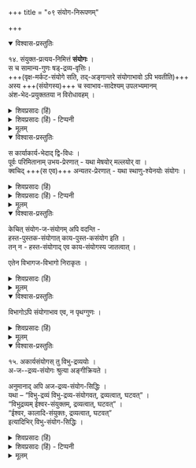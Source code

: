 +++
title = "०९ संयोग-निरूपणम्"

+++


<details open><summary>विश्वास-प्रस्तुतिः</summary>

१४. संयुक्त-प्रत्यय-निमित्तं **संयोगः** ।  
स च सामान्य-गुणः षड्-द्रव्य-वृत्तिः।  
+++(वृक्ष-मर्कट-संयोगे सति, तद्-अङ्गान्तरे संयोगाभावो ऽपि भवतीति)+++  
अस्य +++(संयोगस्य)+++ च स्वाभाव-सादेश्यम् उपलभ्यमानम्  
अंश-भेद-प्रयुक्ततया न विरोधावहम् ।  
</details>

<details><summary>शिवप्रसादः (हिं)</summary>

अनु० - 'ये पदार्थ संयुक्त हैं। इस प्रकार की प्रतीति जिसके कारण होती है, उसे संयोग कहते हैं । संयोग एक सामान्य गुण है तथा छह द्रव्यों में पाया जाता है । संयोग का वृक्षादि एक ही देश में जो अभाव भी उपलब्ध होता है, वह एक ही वस्तु के अंश की भिन्नता के कारण होता है, अतएव उसमें कोई भी विरोध नहीं है । 
</details>

<details><summary>शिवप्रसादः (हिं) - टिप्पनी</summary>

संयोग का निरूपण

भा० प्र० - संयोग नामक अद्रव्य को लक्षित करते हुए यतीन्द्रमतदीपिकाकार कहते हैं कि - जिस अद्रव्य के कारण ये दोनों पदार्थं संयुक्त हैं, इस प्रकार की प्रतीति होती है, उस अद्रव्य ( गुण ) को संयोग कहते हैं।  

संयोग का यह स्वभाव है कि  
वह अपने अभाव के साथ एकदेश में रहता है ।  
जैसे जिस वृक्ष पर वानर बैठा है,  
उसके अग्रभाग में तो वृक्षी-वानर-संयोग का सद्भाव है,  
किन्तु वृक्ष के मूलभाग में वृक्षी-वानरसंयोग का अभाव है ।  
अतएव समान देश में उसके सद्भाव और अभाव की उपलब्धि जो होती है,  
वह देश के अंशभेद को लेकर है;  
जैसे—एक ही वृक्ष के एक [[२७६]] अंश में कपिसंयोग का सद्भाव तथा दूसरे अंश में उसका अभाव दृष्टिगोचर होता है ।  
अतएव उसमें कोई विरोध नहीं है ।  

'अस्य च स्वाभाव-सादेश्यम्' नियम के विषय में  
यह भी शंका की जा सकती है कि  
सावयव पदार्थों के विषय में तो  
संयोग का समान देश में अंशभेद के कारण  
अपने अभाव के साथ रहने का नियम उपपन्न हो सकता है,  
किन्तु निरवयव पदार्थों के विषय में  
संयोग के उस स्वभाव का  
कैसे निर्वाह हो सकता है ?  

तो इस शंका का समाधान है कि  
निरवय पदार्थों में भी  
संयोग के इस नियम की उपपत्ति उपाधि के द्वारा होती है ।  
निरवयव पदार्थों का भी  
औपाधिक अंश तो रहता ही है ।  
अतएव उसके एक औपाधिक अंश में  
संयोग रहता है  
तथा दूसरे औपाधिक अंश में  
संयोग का अभाव रहता है ।+++(5)+++  
जैसे - मठाकाश में पुरुष-संयोग रहता है  
तथा घटाकाश में उस संयोग का अभाव रहता है । 

</details>


<details><summary>मूलम्</summary>

१४. संयुक्तप्रत्ययनिमित्तं संयोगः । स च सामान्यगुणः षड्द्रव्यवृत्तिः अस्य च स्वाभावसादेश्यम् उपलभ्यमानम् अंशभेदप्रयुक्ततया न विरोधावहम् ।  
</details>


<details open><summary>विश्वास-प्रस्तुतिः</summary>

स कार्याकार्य-भेदाद् द्वि-विधः ।  
पूर्वः परिमितानाम् उभय-प्रेरणात् - यथा मेषयोर् मल्लयोर् वा ।  
क्वचिद् +++(स एव)+++ अन्यतर-प्रेरणात् - यथा स्थाणु-श्येनयोः संयोगः ।  
</details>

<details><summary>शिवप्रसादः (हिं)</summary>

संयोग दो प्रकार का होता है-कार्यसंयोग तथा कार्यभिन्न संयोग । कार्यसंयोग सीमित वस्तुओं में होता है तथा दोनों के प्रेरित होने पर होता है । जैसे- दो मेषों अथवा दो मल्लों का संयोग । कहीं पर दोनों में से एक के भी प्रेरित होने से होता है; जैसे-- श्येन पक्षी तथा ठूंठे वृक्ष का संयोग । 
</details>

<details><summary>शिवप्रसादः (हिं) - टिप्पनी</summary>

संयोग के दो भेदों का प्रतिपादन करते हुए कहा गया है कि संयोग दो प्रकार का होता है - कार्यसंयोग तथा अकार्यसंयोग । 


कार्य संयोग - परिमित मूर्त पदार्थों का संयोग कार्य है, क्योंकि वह उत्पन्न होता है । परिमित मूर्त पदार्थ एवं अपरिमित विभु पदार्थों में भी होनेवाला संयोग कार्य होता है । यह कार्यरूप संयोग तब होता है, जब कि उन दोनों पदार्थों में क्रिया हो । जैसे दो भेड़ों का संयोग तब होता है जब कि दोनों में क्रिया होती है । अथवा दो पहलवानों में संयोग तब होता है, जब कि उन दोनों में क्रिया हो । कहीं-कहीं पर संयुक्त होनेवाले दोनों पदार्थों में से एक पदार्थ में भी होनेवाली क्रिया से संयोग होता है; जैसे - बाज पक्षी तथा स्थाणु ( ठूंठा पेड़ ) का संयोग । इस संयोग में केवल बाज में क्रिया होती है । 


संयोगज संयोग का खण्डन - वैशेषिक दार्शनिक एक तीसरे प्रकार का भी संयोग मानते हैं-संयोगज संयोग । जैसे - हाथ और पुस्तक के संयोग से सम्पन्न होनेवाला कार्य पुस्तक संयोग । हाथ शरीर का अवयव है और शरीर उसका अवयवी । अवयव- भूत हाथ से पुस्तक का संयोग होने से अवयवी शरीर से पुस्तक का संयोग संपन्न हो जाता है । परन्तु वैशेषिकों द्वारा स्वीकृत यह संयोग समीचीन नहीं है, क्योंकि अवयव- समुदाय से अतिरिक्त अवयवी नामक कोई पदार्थ ही नहीं है । अवयवभूत हाथ का पुस्तक से जो संयोग होता है, वही अवयव समुदाय शरीर का पुस्तक के साथ संयोग है । अतएव संयोगजसंयोग की मान्यता ठीक नहीं है । 

</details>


<details><summary>मूलम्</summary>

स कार्याकार्यभेदात् द्विविधः ।  
पूर्वः परिमितानाम् उभयप्रेरणात् - यथा मेषयोर्मल्ल-योर्वा ।  
क्वचित् अन्यतरप्रेरणात् - यथा स्थाणुश्येनयोः संयोगः ।  
</details>


<details open><summary>विश्वास-प्रस्तुतिः</summary>

केचित् संयोग-ज-संयोगम् अपि वदन्ति -  
हस्त-पुस्तक-संयोगात् काय-पुस्त-कसंयोग इति ।  
तन् न - हस्त-संयोगाद् एव काय-संयोगस्य जातत्वात् ।  

एतेन विभागज-विभागो निराकृतः ।  
</details>

<details><summary>शिवप्रसादः (हिं)</summary>

कुछ लोग संयोगजन्य संयोग को भी स्वीकार करते हैं; जैसे - हस्तपुस्तक-संयोग से उत्पन्न कार्य (शरीर ) पुस्तक का संयोग । किन्तु यह संयोग नहीं माना जा सकता है, क्योंकि हस्तपुस्तक-संयोग से ही संयोग उपपन्न हो जाता है ।  
अतएव विभागजन्य विभाग की भी उपपत्ति नहीं हो सकती है । 
</details>


<details><summary>मूलम्</summary>

केचित् संयोगजसंयोगमपि वदन्ति -  
हस्तपुस्तकसंयोगात् कायपुस्तकसंयोग इति ।  
तन्न - हस्तसंयोगादेव कायसंयोगस्य जातत्वात् ।  
एतेन विभागज-विभागो निराकृतः ।  
</details>

<details open><summary>विश्वास-प्रस्तुतिः</summary>

विभागोऽपि संयोगाभाव एव, न पृथग्गुणः ।
</details>

<details><summary>शिवप्रसादः (हिं)</summary>

विभाग भी संयोग का अभावरूप होने के कारण अतिरिक्त गुण नहीं हो सकता है। 
</details>


<details><summary>मूलम्</summary>

विभागोऽपि संयोगाभाव एव, न पृथग्गुणः ।
</details>


<details open><summary>विश्वास-प्रस्तुतिः</summary>

१५. अकार्यसंयोगस् तु विभु-द्रव्ययोः ।  
अ-ज--द्रव्य-संयोगः श्रुत्या अङ्गीक्रियते ।  

अनुमानाद् अपि अज-द्रव्य-संयोग-सिद्धिः ।  
यथा – “विभु-द्रव्यं विभु-द्रव्य-संयोगवत्, द्रव्यत्वात्, घटवत्” ।  
“विभुद्रव्यम् ईश्वर-संयुक्तम्, द्रव्यत्वात्, घटवत्” ।  
“ईश्वर, कालादि-संयुक्तः, द्रव्यत्वात्, घटवत्”  
इत्यादिभिर् विभु-संयोग-सिद्धिः ।
</details>

<details><summary>शिवप्रसादः (हिं)</summary>

दो विभु द्रव्यों में होनेवाला संयोग अकार्यसंयोग है । नित्य द्रव्यों के संयोग का प्रतिपादन श्रुतियाँ ही करती हैं। अनुमान के द्वारा भी अज ( नित्य ) द्रव्यों के संयोग की सिद्धि होती है । उदाहरणार्थ - विभुद्रव्य से विभुद्रव्य का संयोग होता है, क्योंकि वह घट के समान द्रव्य है । किञ्च - विभुद्रव्य ईश्वर से संयुक्त होता है, क्योंकि वह घट के समान द्रव्य है । ईश्वर का काल आदि से संयोग होता है, क्योंकि वह घट के समान द्रव्य है । इत्यादि अनुमान के द्वारा विभुद्रव्यों के संयोग की सिद्धि होती है । 
</details>

<details><summary>शिवप्रसादः (हिं) - टिप्पनी</summary>

अकार्यसंयोग — उन दो वस्तुओं में होता है, जो निश्चल रहते हुए अन्तरालरहित होते हैं । काल तथा ईश्वर इत्यादि विभुद्रव्य निश्चल हैं। इनमें क्रिया नही होती है । ये सभी मूर्तं द्रव्यों से संयुक्त होकर रहते हैं । दोनों विभुद्रव्यों के बीच में कोई भी ऐसा द्रव्य नहीं है, जो उनसे संयुक्त न हो । अतएव वे अन्तरालरहित हैं । अन्तराल वही पदार्थ होता है, जो उनसे असंयुक्त रहता है। दोनों विभुद्रव्यों में क्रिया न होने के कारण इनका संयोग अकार्य है, कार्य नहीं है । वैशेषिक अकार्यसंयोग को नहीं [[२७७]] मानते हैं, किन्तु उनकी यह मान्यता ठीक नहीं है, क्योंकि अनुमानप्रमाण के द्वारा अकार्यसंयोग की सिद्धि होती है । तथाहि - १. दो विभुद्रव्यों में संयोग होता है, क्योंकि वे अन्तराल-शून्य होकर रहते हैं । जैसे अन्तराल-शून्य होकर रहनेवाले दो मनुष्यों में संयोग देखा जाता है । यदि दोनों विभुद्रव्य संयुक्त नहीं होते तो उनमें अन्त- राल अवश्य रहता, किन्तु उनमें अन्तराल नहीं होता है, इससे सिद्ध होता है कि उनमें संयोग होता है । २. किञ्च विभुद्रव्य ईश्वर से संयुक्त होकर रहता है, क्योंकि वह द्रव्य है, जिसने द्रव्य हैं, वे सब घट के समान ईश्वर से संयुक्त होकर रहते हैं । ३. विभुद्रव्य ईश्वर, काल आदि से संयुक्त होकर रहता है; क्योंकि वह द्रव्य है । जितने भी द्रव्य हैं, वे घट के समान काल से संयुक्त होकर ही रहते हैं । 


किञ्च श्रुतियाँ भी विभुद्रव्य ईश्वर को स्वेतर समस्त वस्तुओं से संयुक्त होकर रहने का प्रतिपादन करती हैं । 'सर्वव्यापी च भगवान्' अर्थात् परमात्मा सर्वव्यापक है । इससे ईश्वर की सभी वस्तुओं से संयुक्त होकर रहने की सिद्धि होती है । 'अन्त- र्बहिश्च तत्सर्वं व्याप्य नारायणः स्थितः' श्रुति बतलाती है कि भगवान् नारायण संसार की सभी वस्तुओं के बाहर-भीतर व्याप्त होकर रहते हैं । यह श्रुति भी परमात्मा का सभी वस्तुओं से संयोग बतलाती है । 

</details>

<details><summary>मूलम्</summary>

१५. अकार्यसंयोगस्तु विभुद्रव्ययोः ।  
अजद्रव्यसंयोगः श्रुत्या अङ्गीक्रियते ।  
अनुमानादपि अजद्रव्यसंयोगसिद्धिः ।  
यथा – “विभुद्रव्यं विभुद्रव्यसंयोगवत्, द्रव्यत्वात्, घटवत्” ।  
“विभुद्रव्यम् ईश्वरसंयुक्तम्, द्रव्यत्वात्, घटवत्” ।  
“ईश्वर, कालादिसंयुक्तः, द्रव्यत्वात्, घटवत्”  
इत्यादिभिः विभुसंयोगसिद्धिः ।

</details>
